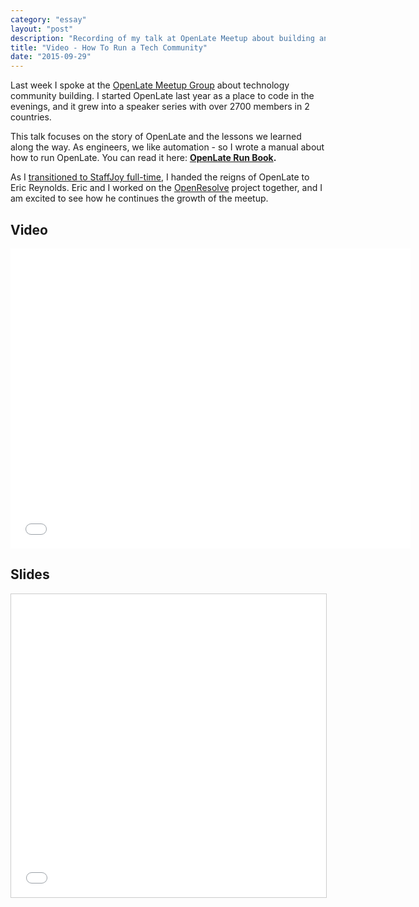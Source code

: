 ```yaml
---
category: "essay"
layout: "post"
description: "Recording of my talk at OpenLate Meetup about building and running a technology community"
title: "Video - How To Run a Tech Community"
date: "2015-09-29"
---
```


Last week I spoke at the [OpenLate Meetup Group](http://meetup.com/openlate) about technology community building. I started OpenLate last year as a place to code in the evenings, and it grew into a speaker series with over 2700 members in 2 countries. 

This talk focuses on the story of OpenLate and the lessons we learned along the way. As engineers, we like automation - so I wrote a manual about how to run OpenLate. You can read it here: **[OpenLate Run Book](https://opendns.app.box.com/OpenLateMeetupRunbook).** 

As I [transitioned to StaffJoy full-time](/starting-staffjoy), I handed the reigns of OpenLate to Eric Reynolds. Eric and I worked on the [OpenResolve](https://www.openresolve.com/) project together, and I am excited to see how he continues the growth of the meetup.

## Video

<iframe width="640" height="480" src="//www.youtube-nocookie.com/embed/-44xpEdVUic?rel=0" frameborder="0" allowfullscreen></iframe>

## Slides

<iframe src="//www.slideshare.net/slideshow/embed_code/key/9niYUwXHXYmsiG" width="595" height="485" frameborder="0" marginwidth="0" marginheight="0" scrolling="no" style="border:1px solid #CCC; border-width:1px; margin-bottom:5px; max-width: 100%;" allowfullscreen> </iframe>
